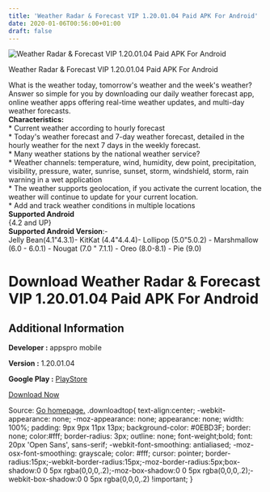 ```yaml
---
title: 'Weather Radar & Forecast VIP 1.20.01.04 Paid APK For Android'
date: 2020-01-06T00:56:00+01:00
draft: false
---
```


![Weather Radar & Forecast VIP 1.20.01.04 Paid APK For Android](https://i0.wp.com/apkhome.net/wp-content/uploads/2020/01/Weather-Radar-Forecast-VIP-1.20.01.04-Paid.png "Weather Radar & Forecast VIP 1.20.01.04 Paid APK For Android")

  

Weather Radar & Forecast VIP 1.20.01.04 Paid APK For Android

What is the weather today, tomorrow's weather and the week's weather? Answer so simple for you by downloading our daily weather forecast app, online weather apps offering real-time weather updates, and multi-day weather forecasts.  
**Characteristics:**  
\* Current weather according to hourly forecast  
\* Today's weather forecast and 7-day weather forecast, detailed in the hourly weather for the next 7 days in the weekly forecast.  
\* Many weather stations by the national weather service?  
\* Weather channels: temperature, wind, humidity, dew point, precipitation, visibility, pressure, water, sunrise, sunset, storm, windshield, storm, rain warning in a wet application  
\* The weather supports geolocation, if you activate the current location, the weather will continue to update for your current location.  
\* Add and track weather conditions in multiple locations  
**Supported Android**  
{4.2 and UP}  
**Supported Android Version**:-  
Jelly Bean(4.1"4.3.1)- KitKat (4.4"4.4.4)- Lollipop (5.0"5.0.2) - Marshmallow (6.0 - 6.0.1) - Nougat (7.0 " 7.1.1) - Oreo (8.0-8.1) - Pie (9.0)

Download Weather Radar & Forecast VIP 1.20.01.04 Paid APK For Android
=====================================================================

Additional Information
----------------------

**Developer :** appspro mobile

**Version :** 1.20.01.04

**Google Play :** [PlayStore](https://play.google.com/store/apps/details?id=com.topdev.weather.v2.pro&hl=en)

  

[Download Now](https://store4app.co/post/weather-radar-amp-forecast-vip-1-20-01-04-paid-apk-for-android_1578144671)

  
Source: [Go homepage.](https://store4app.co/post/weather-radar-amp-forecast-vip-1-20-01-04-paid-apk-for-android_1578144671) .downloadtop{ text-align:center; -webkit-appearance: none; -moz-appearance: none; appearance: none; width: 100%; padding: 9px 9px 11px 13px; background-color: #0EBD3F; border: none; color:#fff; border-radius: 3px; outline: none; font-weight;bold; font: 20px 'Open Sans', sans-serif; -webkit-font-smoothing: antialiased; -moz-osx-font-smoothing: grayscale; color: #fff; cursor: pointer; border-radius:15px;-webkit-border-radius:15px;-moz-border-radius:5px;box-shadow:0 0 5px rgba(0,0,0,.2);-moz-box-shadow:0 0 5px rgba(0,0,0,.2);-webkit-box-shadow:0 0 5px rgba(0,0,0,.2) !important; }